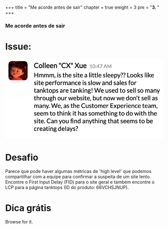 +++
title = "Me acorde antes de sair"
chapter = true
weight = 3
pre = "<b>3. </b>"
+++

### Me acorde antes de sair

# Issue:

![CX Tweet](/images/sleepy-slack.png)


# Desafio

Parece que pode haver algumas métricas de 'high level' que podemos compartilhar com a equipe para confirmar a suspeita de um site lento. Encontre o First Input Delay (FID) para o site geral e também encontre o LCP para a página tanktops (ID do produto: 66VCHSJNUP).

# Dica grátis

Browse for it.